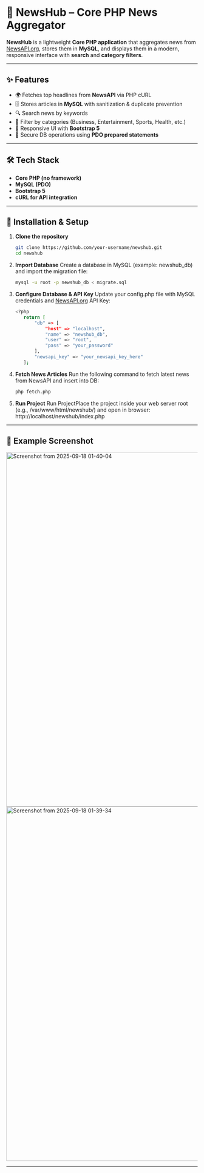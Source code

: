 # 📰 NewsHub – Core PHP News Aggregator

**NewsHub** is a lightweight **Core PHP application** that aggregates news from [NewsAPI.org](https://newsapi.org), stores them in **MySQL**, and displays them in a modern, responsive interface with **search** and **category filters**.

---

## ✨ Features
- 🌍 Fetches top headlines from **NewsAPI** via PHP cURL  
- 🗄 Stores articles in **MySQL** with sanitization & duplicate prevention  
- 🔍 Search news by keywords  
- 📂 Filter by categories (Business, Entertainment, Sports, Health, etc.)  
- 🎨 Responsive UI with **Bootstrap 5**  
- 🔐 Secure DB operations using **PDO prepared statements**

---

## 🛠️ Tech Stack
- **Core PHP (no framework)**
- **MySQL (PDO)**
- **Bootstrap 5**
- **cURL for API integration**

---

## 🚀 Installation & Setup

1. **Clone the repository**
   ```bash
   git clone https://github.com/your-username/newshub.git
   cd newshub
   
2. **Import Database**
   Create a database in MySQL (example: newshub_db) and import the migration file:
   ```bash
   mysql -u root -p newshub_db < migrate.sql
   
3. **Configure Database & API Key**
   Update your config.php file with MySQL credentials and [NewsAPI.org](https://newsapi.org) API Key:
   ```bash
   <?php
      return [
          "db" => [
              "host" => "localhost",
              "name" => "newshub_db",
              "user" => "root",
              "pass" => "your_password"
          ],
          "newsapi_key" => "your_newsapi_key_here"
      ];
   
4. **Fetch News Articles**
   Run the following command to fetch latest news from NewsAPI and insert into DB:
   ```bash
   php fetch.php

5. **Run Project**
   Run ProjectPlace the project inside your web server root (e.g., /var/www/html/newshub/) and open in browser:
   http://localhost/newshub/index.php

---

## 📌 Example Screenshot
<img width="1898" height="934" alt="Screenshot from 2025-09-18 01-40-04" src="https://github.com/user-attachments/assets/e14beba6-aed1-4b20-8687-395f2bc51e75" />
<img width="1898" height="934" alt="Screenshot from 2025-09-18 01-39-34" src="https://github.com/user-attachments/assets/bd1ef58b-7919-42aa-b7ea-126af2ffaa7d" />

---

